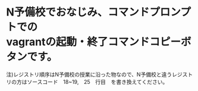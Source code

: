  # N予備校でおなじみ、コマンドプロンプトでの<br>vagrantの起動・終了コマンドコピーボタンです。


注)レジストリ順序はN予備校の授業に沿った物なので、N予備校と違うレジストリの方はソースコード　18~19,　25　行目　を書き換えてください。

